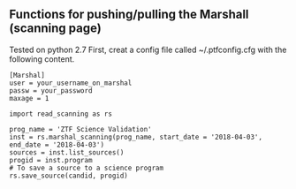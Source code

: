 ## Functions for pushing/pulling the Marshall (scanning page)
Tested on python 2.7
First, creat a config file called ~/.ptfconfig.cfg with the following content.
```
[Marshal]
user = your_username_on_marshal
passw = your_password
maxage = 1
```
```
import read_scanning as rs

prog_name = 'ZTF Science Validation'
inst = rs.marshal_scanning(prog_name, start_date = '2018-04-03', end_date = '2018-04-03')
sources = inst.list_sources()
progid = inst.program
# To save a source to a science program
rs.save_source(candid, progid)
```
